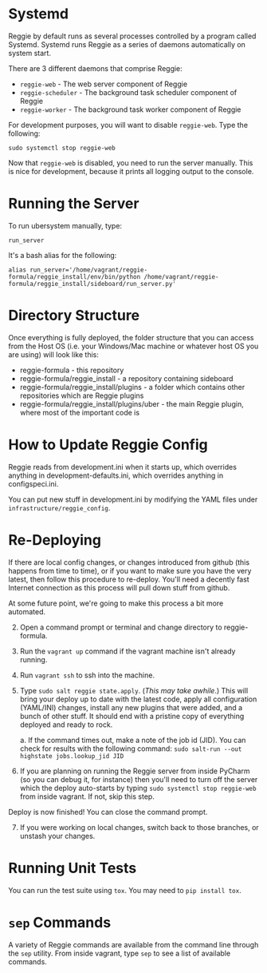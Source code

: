 # Systemd

Reggie by default runs as several processes controlled by a program
called Systemd. Systemd runs Reggie as a series of daemons automatically
on system start.

There are 3 different daemons that comprise Reggie:
* `reggie-web` - The web server component of Reggie
* `reggie-scheduler` - The background task scheduler component of Reggie
* `reggie-worker` - The background task worker component of Reggie

For development purposes, you will want to disable `reggie-web`.
Type the following:
```
sudo systemctl stop reggie-web
```

Now that `reggie-web` is disabled, you need to run the server manually. This
is nice for development, because it prints all logging output to the console.

# Running the Server

To run ubersystem manually, type:
```
run_server
```

It's a bash alias for the following:
```
alias run_server='/home/vagrant/reggie-formula/reggie_install/env/bin/python /home/vagrant/reggie-formula/reggie_install/sideboard/run_server.py'
```


# Directory Structure

Once everything is fully deployed, the folder structure that you can access
from the Host OS  (i.e. your Windows/Mac machine or whatever host OS you
are using) will look like this:

- reggie-formula - this repository
- reggie-formula/reggie_install - a repository containing sideboard
- reggie-formula/reggie_install/plugins - a folder which contains other repositories which are Reggie plugins
- reggie-formula/reggie_install/plugins/uber - the main Reggie plugin, where most of the important code is


# How to Update Reggie Config

Reggie reads from development.ini when it starts up, which overrides
anything in development-defaults.ini, which overrides anything in
configspeci.ini.

You can put new stuff in development.ini by modifying the YAML files under
`infrastructure/reggie_config`.


# Re-Deploying

If there are local config changes, or changes introduced from github
(this happens from time to time), or if you want to make sure you have the
very latest, then follow this procedure to re-deploy. You'll need a decently
fast Internet connection as this process will pull down stuff from github.

At some future point, we're going to make this process a bit more automated.

2. Open a command prompt or terminal and change directory to reggie-formula.

3. Run the `vagrant up` command if the vagrant machine isn't already running.

4. Run `vagrant ssh` to ssh into the machine.

5. Type `sudo salt reggie state.apply`. (_This may take awhile_.) This
   will bring your deploy up to date with the latest code, apply all
   configuration (YAML/INI) changes, install any new plugins that were
   added, and a bunch of other stuff. It should end with a pristine copy
   of everything deployed and ready to rock.

      a. If the command times out, make a note of the job id (JID). You can
         check for results with the following command:
         `sudo salt-run --out highstate jobs.lookup_jid JID`

6. If you are planning on running the Reggie server from inside PyCharm
   (so you can debug it, for instance) then you'll need to turn off the
   server which the deploy auto-starts by typing `sudo systemctl stop reggie-web`
   from inside vagrant.  If not, skip this step.

Deploy is now finished! You can close the command prompt.

7. If you were working on local changes, switch back to those branches,
   or unstash your changes.


# Running Unit Tests

You can run the test suite using `tox`. You may need to `pip install tox`.


# `sep` Commands

A variety of Reggie commands are available from the command line through the
`sep` utility. From inside vagrant, type `sep` to see a list of available
commands.
